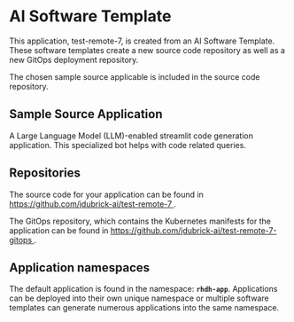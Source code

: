 # AI Software Template

This application, test-remote-7, is created from an AI Software Template. These software templates create a new source code repository as well as a new GitOps deployment repository.

The chosen sample source applicable is included in the source code repository.

## Sample Source Application

A Large Language Model (LLM)-enabled streamlit code generation application. This specialized bot helps with code related queries.

## Repositories

The source code for your application can be found in [https://github.com/jdubrick-ai/test-remote-7 ](https://github.com/jdubrick-ai/test-remote-7 ).
 
The GitOps repository, which contains the Kubernetes manifests for the application can be found in 
[https://github.com/jdubrick-ai/test-remote-7-gitops ](https://github.com/jdubrick-ai/test-remote-7-gitops ). 

## Application namespaces 

The default application is found in the namespace: **`rhdh-app`**. Applications can be deployed into their own unique namespace or multiple software templates can generate numerous applications into the same namespace.